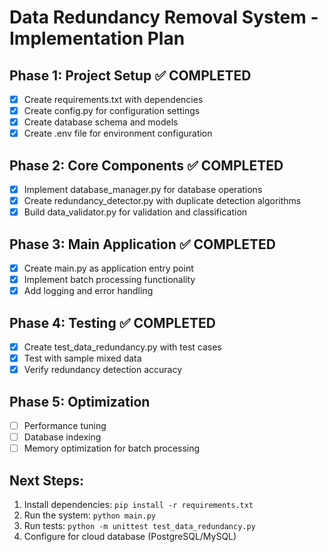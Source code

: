 # Data Redundancy Removal System - Implementation Plan

## Phase 1: Project Setup ✅ COMPLETED
- [x] Create requirements.txt with dependencies
- [x] Create config.py for configuration settings
- [x] Create database schema and models
- [x] Create .env file for environment configuration

## Phase 2: Core Components ✅ COMPLETED
- [x] Implement database_manager.py for database operations
- [x] Create redundancy_detector.py with duplicate detection algorithms
- [x] Build data_validator.py for validation and classification

## Phase 3: Main Application ✅ COMPLETED
- [x] Create main.py as application entry point
- [x] Implement batch processing functionality
- [x] Add logging and error handling

## Phase 4: Testing ✅ COMPLETED
- [x] Create test_data_redundancy.py with test cases
- [x] Test with sample mixed data
- [x] Verify redundancy detection accuracy

## Phase 5: Optimization
- [ ] Performance tuning
- [ ] Database indexing
- [ ] Memory optimization for batch processing

## Next Steps:
1. Install dependencies: `pip install -r requirements.txt`
2. Run the system: `python main.py`
3. Run tests: `python -m unittest test_data_redundancy.py`
4. Configure for cloud database (PostgreSQL/MySQL)
